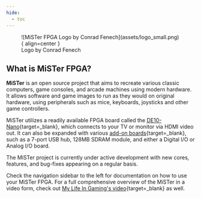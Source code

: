 ```yaml
---
hide:
  - toc
---
```


<figure markdown>
  ![MiSTer FPGA Logo by Conrad Fenech](assets/logo_small.png){ align=center }
  <figcaption>Logo by Conrad Fenech</figcaption>
</figure>
  
## What is MiSTer FPGA?

**MiSTer** is an open source project that aims to recreate various classic computers, game consoles, and arcade machines using modern hardware. It allows software and game images to run as they would on original hardware, using peripherals such as mice, keyboards, joysticks and other game controllers.

MiSTer utilizes a readily available FPGA board called the [DE10-Nano](http://de10-nano.terasic.com){target=_blank}, which connects to your TV or monitor via HDMI video out. It can also be expanded with various [add-on boards](basics/addons.md){target=_blank}, such as a 7-port USB hub, 128MB SDRAM module, and either a Digital I/O or Analog I/O board.

The MiSTer project is currently under active development with new cores, features, and bug-fixes appearing on a regular basis.

Check the navigation sidebar to the left for documentation on how to use your MiSTer FPGA. For a full comprehensive overview of the MiSTer in a video form, check out [My Life In Gaming's video](https://www.youtube.com/watch?v=rhT6YYRH1EI){target=_blank} as well.
